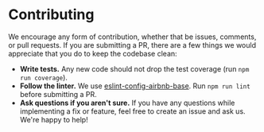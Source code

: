 # Contributing

We encourage any form of contribution, whether that be issues, comments, or pull requests. If you are submitting a PR, there are a few things we would appreciate that you do to keep the codebase clean:

* **Write tests.** Any new code should not drop the test coverage (run `npm run coverage`).
* **Follow the linter.** We use [eslint-config-airbnb-base](https://github.com/airbnb/javascript/tree/master/packages/eslint-config-airbnb-base). Run `npm run lint` before submitting a PR.
* **Ask questions if you aren't sure.** If you have any questions while implementing a fix or feature, feel free to create an issue and ask us. We're happy to help!
